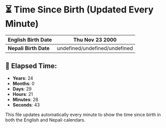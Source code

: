 # ⏳ Time Since Birth (Updated Every Minute)

| **English Birth Date** | Thu Nov 23 2000 |
|------------------------|-------------------------------------|
| **Nepali Birth Date**  | undefined/undefined/undefined                  |

## 📅 Elapsed Time:

- **Years**: 24
- **Months**: 0
- **Days**: 29
- **Hours**: 21
- **Minutes**: 28
- **Seconds**: 43

This file updates automatically every minute to show the time since birth in both the English and Nepali calendars.